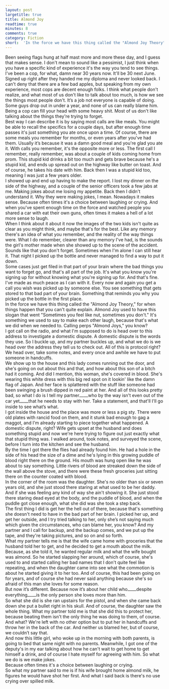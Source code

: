 ```yaml
---
layout: post
largetitle: true
title: Almond Joy
readtime: true
minutes: 8
comments: true
category: Fiction
short:  'In the force we have this thing called the "Almond Joy Theory", for when things happen that you can't quite explain.'
---
```

<p>Been seeing flags hung at half mast more and more these day, and I guess that makes sense. I don't mean to sound like a pessimist, I just think when you have a specific kind of experience it's the way you tend to see things. I've been a cop, for what, damn near 30 years now. It'll be 30 next June. Signed up right after they handed me my diploma and never looked back. I can't deny that there are a few bad apples, but speaking from my own experience, most cops are decent enough folks. I think what people don't realize, and what most of us don't like to talk about too much, is how we see the things most people don't. It&rsquo;s a job not everyone is capable of doing. Some guys drop out in under a year, and none of us can really blame him. Being a cop can fill your head with some heavy shit. Most of us don't like talking about the things they're trying to forget.<br />
Best way I can describe it is by saying most calls are like meals. You might be able to recall the specifics for a couple days, but after enough time passes it's just something you ate once upon a time. Of course, there are some meals you remember for months, or even years after you've had them. Usually it&rsquo;s because it was a damn good meal and you're glad you ate it. With calls you remember, it's the opposite more or less. The first call I remember, really remember, was about a couple of kids coming home from prom. This stupid kid drinks a bit too much and gets brave because he's a stupid kid, and ends up spread out on the highway like butter on toast. And of course, he takes his date with him. Back then I was a stupid kid too, meaning I was just a few years older. <br />
I showed up and end up having to make the report. I lost my dinner on the side of the highway, and a couple of the senior officers took a few jabs at me. Making jokes about me losing my appetite. Back then I didn't understand it. Why they were making jokes, I mean. Nowadays it makes sense. Because often times it's a choice between laughing or crying. And when you've spent enough time on the force and watched people you shared a car with eat their own guns, often times it makes a hell of a lot more sense to laugh.<br />
When I think about it about it now the images of the two kids isn't quite as clear as you might think, and maybe that's for the best. Like any memory there's an idea of what you remember, and the reality of the way things were. What I do remember, clearer than any memory I've had, is the sounds the girl's mother made when she showed up to the scene of the accident. Sounds like that you don't forget. Sometimes when I'm alone I can still hear it. That night I picked up the bottle and never managed to find a way to put it down.<br />
Some cases just get filed in that part of your brain where the bad things you want to forget go, and that's all part of the job. It's what you know you're signing up for without knowing what you're signing up for. And that's fine. I've made as much peace as I can with it. Every now and again you get a call you wish was picked up by someone else. You see something that gets stored to that bad part of your brain. Something that reminds you why you picked up the bottle in the first place.<br />
In the force we have this thing called the &quot;Almond Joy Theory,&quot; for when things happen that you can't quite explain. Almond Joy used to have this slogan that went &quot;Sometimes you feel like nut, sometimes you don't.&quot; It's something we used to say to make each other laugh, because that's what we did when we needed to. Calling perps &quot;Almond Joys,&quot; you know?<br />
I got call on the radio, and what I'm supposed to do is head over to this address to investigate a domestic dispute. A domestic dispute is the words they use. So I buckle up, and my partner buckles up, and what we do is we head over the address they tell us to check out. All of this is protocol right? We head over, take some notes, and every once and awhile we have to put someone in handcuffs.<br />
We show up to the house and this lady comes running out the door, and she's going on out about this and that, and how about this son of a bitch had it coming. And did I mention, this woman, she's covered in blood. She's wearing this white dress with this big red spot on it lookin' like the damn flag of Japan. And her face is splattered with the stuff like someone had been swinging a brush dipped in red paint at her. And all of this looks pretty bad, so what I do is I tell my partner&#9148;&#9148;who by the way isn't even out of the car yet&#9148;&#9148;that he needs to stay with her. Take a statement, and that'll I'll go inside to see what&rsquo;s what.<br />
I got inside the house and the place was more or less a pig sty. There were old plates with rancid food on them, and it stunk bad enough to gag a maggot, and I'm already starting to piece together what happened. A domestic dispute, right? Wife gets upset at the husband and does something stupid and now we're here trying to figure out just exactly what that stupid thing was. I walked around, took notes, and surveyed the scene, before I turn into the kitchen and see the husband.<br />
By the time I got there the flies had already found him. He had a hole in the side of his head the size of a dime and he's lying in this growing puddle of blood right there on the ground. His mouth was hung open like he was about to say something. Little rivers of blood are streaked down the side of the wall above the stove, and there were these fresh groceries just sitting there on the counter coated with blood.<br />
In the corner of the room was the daughter. She's no older than six or seven years old, and she just stood there staring at what used to be her daddy. And if she was feeling any kind of way she ain't showing it. She just stood there staring dead eyed at the body, and the puddle of blood, and when the puddle got close enough, what she did was she took a step back.<br />
The first thing I did is get her the hell out of there, because that's something she doesn't need to have in the bad part of her brain. I picked her up, and get her outside, and I try tried talking to her, only she&rsquo;s not saying much which given the circumstances, who can blame her, you know? And my partner and I call for backup, and the backup comes, and we put up the tape, and they're taking pictures, and so on and so forth.<br />
What my partner tells me is that the wife came home with groceries that the husband told her to get, and he decided to get a mouth about the milk. Because, as she told it, he wanted regular milk and what the wife bought was almond. So he started slapping her around, which of course, she's used to and started calling her bad names that I don't quite feel like repeating, and when the daughter came into see what the commotion is about he started giving it to her too. And of course, this had been going on for years, and of course she had never said anything because she's so afraid of this man she loves for some reason. <br />
But now it&rsquo;s different. Because now it&rsquo;s about her child who&#9148;&#9148;despite everything&#9148;&#9148;is the only person she loves more than him.<br />
 So what she did is she ran upstairs for the pistol, and when she came back down she put a bullet right in his skull. And of course, the daughter saw the whole thing. What my partner told me is that she did this to protect her, because beating them isn't the only thing he was doing to them, of course. And what? We're left with no other option but to put her in handcuffs and throw her in the back of the car. And neither us blamed her, but of course, we couldn&rsquo;t say that. <br />
And now this little girl, who woke up in the morning with both parents, is going to bed that same night with no parents. Meanwhile, I got one of the deputy's in my ear talking about how he can't wait to get home to get himself a drink, and of course I hate myself for agreeing with him. So what we do is we make jokes.<br />
Because often times it's a choice between laughing or crying.<br />
So what my partner said to me is if his wife brought home almond milk, he figures he would have shot her first. And what I said back is there's no use crying over spilled milk.<br />
</p>
